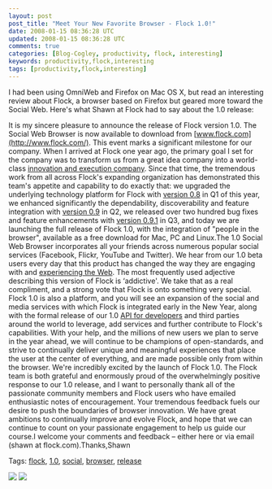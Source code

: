 ```yaml
---           
layout: post
post_title: "Meet Your New Favorite Browser - Flock 1.0!"
date: 2008-01-15 08:36:28 UTC
updated: 2008-01-15 08:36:28 UTC
comments: true
categories: [Blog-Cogley, productivity, flock, interesting]
keywords: productivity,flock,interesting
tags: [productivity,flock,interesting]
---
```

 





I had been using OmniWeb and Firefox on Mac OS X, but read an interesting review about Flock, a browser based on Firefox but geared more toward the Social Web. Here's what Shawn at Flock had to say about the 1.0 release: 

It is my sincere pleasure to announce the release of Flock version 1.0. The Social Web Browser is now available to download from [www.flock.com](http://www.flock.com/). This event marks a significant milestone for our company. When I arrived at Flock one year ago, the primary goal I set for the company was to transform us from a great idea company into a world-class [innovation and execution company](http://flock.com/blog/the-year-ahead). Since that time, the tremendous work from all across Flock's expanding organization has demonstrated this team's appetite and capability to do exactly that: we upgraded the underlying technology platform for Flock with [version 0.8](http://flock.com/blog/greetings-amp-update) in Q1 of this year, we enhanced significantly the dependability, discoverability and feature integration with [version 0.9](http://flock.com/blog/key-milestones-achieved-0) in Q2, we released over two hundred bug fixes and feature enhancements with [version 0.9.1](http://flock.com/node/11797) in Q3, and today we are launching the full release of Flock 1.0, with the integration of "people in the browser", available as a free download for Mac, PC and Linux.The 1.0 Social Web Browser incorporates all your friends across numerous popular social services (Facebook, Flickr, YouTube and Twitter). We hear from our 1.0 beta users every day that this product has changed the way they are engaging with and [experiencing the Web](http://flock.com/press). The most frequently used adjective describing this version of Flock is ‘addictive'. We take that as a real compliment, and a strong vote that Flock is onto something very special.  Flock 1.0 is also a platform, and you will see an expansion of the social and media services with which Flock is integrated early in the New Year, along with the formal release of our 1.0 [API for developers](http://developer.flock.com/) and third parties around the world to leverage, add services and further contribute to Flock's capabilities. With your help, and the millions of new users we plan to serve in the year ahead, we will continue to be champions of open-standards, and strive to continually deliver unique and meaningful experiences that place the user at the center of everything, and are made possible only from within the browser. We're incredibly excited by the launch of Flock 1.0. The Flock team is both grateful and enormously proud of the overwhelmingly positive response to our 1.0 release, and I want to personally thank all of the passionate community members and Flock users who have emailed enthusiastic notes of encouragement. Your tremendous feedback fuels our desire to push the boundaries of browser innovation. We have great ambitions to continually improve and evolve Flock, and hope that we can continue to count on your passionate engagement to help us guide our course.I welcome your comments and feedback – either here or via email (shawn at flock.com).Thanks,Shawn



Tags: [flock](http://technorati.com/tag/flock), [1.0](http://technorati.com/tag/1.0), [ social](http://technorati.com/tag/%20social), [ browser](http://technorati.com/tag/%20browser), [ release](http://technorati.com/tag/%20release)




[](http://feeds.feedburner.com/%7Ef/flock?a=cVqI6sB) [![](http://feeds.feedburner.com/%7Ef/flock?i=T67Soyb)](http://feeds.feedburner.com/%7Ef/flock?a=T67Soyb) [![](http://feeds.feedburner.com/%7Ef/flock?i=GOxtFQB)](http://feeds.feedburner.com/%7Ef/flock?a=GOxtFQB)

